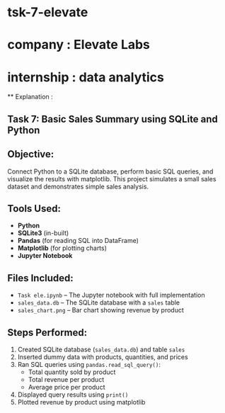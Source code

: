 # tsk-7-elevate
# company : Elevate Labs
# internship : data analytics
** Explanation :
## Task 7: Basic Sales Summary using SQLite and Python

## Objective:
Connect Python to a SQLite database, perform basic SQL queries, and visualize the results with matplotlib. This project simulates a small sales dataset and demonstrates simple sales analysis.

## Tools Used:
- **Python**
- **SQLite3** (in-built)
- **Pandas** (for reading SQL into DataFrame)
- **Matplotlib** (for plotting charts)
- **Jupyter Notebook**

## Files Included:
- `Task ele.ipynb` – The Jupyter notebook with full implementation
- `sales_data.db` – The SQLite database with a `sales` table
- `sales_chart.png` – Bar chart showing revenue by product

## Steps Performed:
1. Created SQLite database (`sales_data.db`) and table `sales`
2. Inserted dummy data with products, quantities, and prices
3. Ran SQL queries using `pandas.read_sql_query()`:
   - Total quantity sold by product
   - Total revenue per product
   - Average price per product
4. Displayed query results using `print()`
5. Plotted revenue by product using matplotlib
